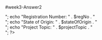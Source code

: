 #week3-Answer2




<?php
$name = "Akpan Eno-obong Augustine";
$regNo = "2021/HND/33769/CS";
$stateOfOrigin = "Akwa Ibom State";
$projectTopic = "Online Students Certificate verification system";

echo "Name: " . $name . "<br>";
echo "Registration Number: " . $regNo . "<br>";
echo "State of Origin: " . $stateOfOrigin . "<br>";
echo "Project Topic: " . $projectTopic . "<br>";
?>
